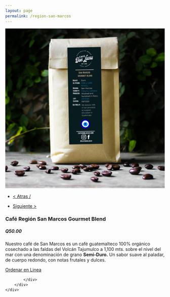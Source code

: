 ```yaml
---
layout: page
permalink: /region-san-marcos
---
```

<div class="region">
	<div class="container">
		<div class="row">
			<div class="col-md-8 col-xs-12">
				<img class="img-responsive" src="/images/sanmarcos.jpg">
			</div>
			<div class="col-md-4 col-xs-12">
				<ul>
				<li><a href="/moccha-blend"><p> < Atras /</p></a> </li>
				<li> <a href="/region-huehuetenango"><p> Siguiente > </p></a> </li>
				</ul>
				<h3>Caf&eacute; Regi&oacute;n San Marcos Gourmet Blend</h3>
				<h5><strong>Q50.00</strong></h5>
				<p>Nuestro café de San Marcos es un café guatemalteco 100% orgánico cosechado a las faldas del Volcán Tajumulco a 1,100 mts. sobre el nivel del mar con una denominación de grano <strong>Semi-Duro.</strong> Un sabor suave al paladar, de cuerpo redondo, con notas frutales y dulces. </p>
				<a href="/orden-en-linea" id="button">Ordenar en Linea</a>

			</div>
		</div>
	</div>
</div>